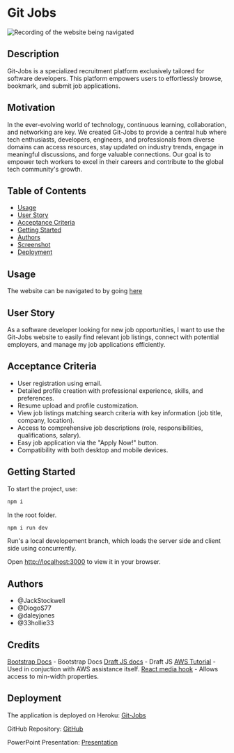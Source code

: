 # Git Jobs

![Recording of the website being navigated](./SCREENSHOT.gif)

## Description

Git-Jobs is a specialized recruitment platform exclusively tailored for software developers. This platform empowers users to effortlessly browse, bookmark, and submit job applications.

## Motivation

In the ever-evolving world of technology, continuous learning, collaboration, and networking are key. We created Git-Jobs to provide a central hub where tech enthusiasts, developers, engineers, and professionals from diverse domains can access resources, stay updated on industry trends, engage in meaningful discussions, and forge valuable connections. Our goal is to empower tech workers to excel in their careers and contribute to the global tech community's growth.

## Table of Contents

- [Usage](#usage)
- [User Story](#user-story)
- [Acceptance Criteria](#acceptance-criteria)
- [Getting Started](#getting-started)
- [Authors](#authors)
- [Screenshot](#screenshot)
- [Deployment](#deployment)

## Usage

The website can be navigated to by going [here](https://gitjobs-19ba7014a86a.herokuapp.com/)

## User Story

As a software developer looking for new job opportunities, I want to use the Git-Jobs website to easily find relevant job listings, connect with potential employers, and manage my job applications efficiently.

## Acceptance Criteria

- User registration using email.
- Detailed profile creation with professional experience, skills, and preferences.
- Resume upload and profile customization.
- View job listings matching search criteria with key information (job title, company, location).
- Access to comprehensive job descriptions (role, responsibilities, qualifications, salary).
- Easy job application via the "Apply Now!" button.
- Compatibility with both desktop and mobile devices.

## Getting Started

To start the project, use:

```bash
npm i
```
In the root folder.

```bash
npm i run dev
```

Run's a local developement branch, which loads the server side and client side using concurrently.

Open [http://localhost:3000](http://localhost:3000) to view it in your browser.

## Authors

- @JackStockwell
- @DiogoS77
- @daleyjones
- @33hollie33

## Credits

[Bootstrap Docs](https://react-bootstrap.netlify.app/) - Bootstrap Docs
[Draft JS docs](https://draftjs.org/) - Draft JS
[AWS Tutorial](https://www.youtube.com/watch?v=eQAIojcArRY&t=10s) - Used in conjuction with AWS assistance itself.
[React media hook](https://www.npmjs.com/package/react-media-hook) - Allows access to min-width properties.

## Deployment

The application is deployed on Heroku: [Git-Jobs](https://gitjobs-19ba7014a86a.herokuapp.com/)

GitHub Repository: [GitHub](https://github.com/JackStockwell/git-jobs)

PowerPoint Presentation: [Presentation](https://bham-my.sharepoint.com/:p:/r/personal/dxd215_student_bham_ac_uk/_layouts/15/guestaccess.aspx?share=EQFlyacymeNCj27pExy5MO8BHa5X82Cg1_2X6A5IZvjCDg&e=sxeOba)
